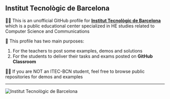 
## Institut Tecnològic de Barcelona

🙋‍♀️ This is an unofficial GitHub profile for [**Institut Tecnològic de Barcelona**](https://itecbcn.eu/) which is a public educational center specialized in HE studies related to Computer Science and Communications

🌈 This profile has two main purposes:

  1.  For the teachers to post some examples, demos and solutions
  2.  For the students to deliver their tasks and exams posted on **GitHub Classroom**

👩‍💻 If you are NOT an ITEC-BCN student, feel free to browse public repositories for demos and examples

---

![Institut Tecnològic de Barcelona](https://media.licdn.com/dms/image/C561BAQEiyauROgyp6A/company-background_10000/0/1584530973427/itecbcn_cover?e=2147483647&v=beta&t=PPWPS5dnEp5gsJMNDFVdGtRYmn2u2vaUtjQhH36z594)
